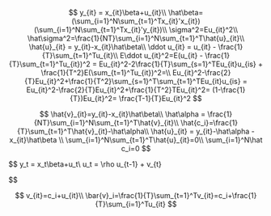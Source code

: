 $$
y_{it} = x_{it}\beta+u_{it}\\
\hat\beta=(\sum_{i=1}^N\sum_{t=1}^Tx_{it}'x_{it})(\sum_{i=1}^N\sum_{t=1}^Tx_{it}'y_{it})\\
\sigma^2=Eu_{it}^2\\
\hat\sigma^2=\frac{1}{NT}\sum_{i=1}^N\sum_{t=1}^T\hat{u}_{it}\\
\hat{u}_{it} = y_{it}-x_{it}\hat\beta\\
\ddot u_{it} = u_{it} - \frac{1}{T}\sum_{t=1}^Tu_{it}\\
E\ddot u_{it}^2=E(u_{it} - \frac{1}{T}\sum_{t=1}^Tu_{it})^2 = Eu_{it}^2-2\frac{1}{T}\sum_{s=1}^TEu_{it}u_{is} + \frac{1}{T^2}E(\sum_{t=1}^Tu_{it})^2=\\
Eu_{it}^2-\frac{2}{T}Eu_{it}^2+\frac{1}{T^2}\sum_{s=1}^T\sum_{t=1}^TEu_{it}u_{is} = 
Eu_{it}^2-\frac{2}{T}Eu_{it}^2+\frac{1}{T^2}TEu_{it}^2= (1-\frac{1}{T})Eu_{it}^2= \frac{T-1}{T}Eu_{it}^2
$$

$$
\hat{v}_{it}=y_{it}-x_{it}\hat\beta\\
\hat\alpha = \frac{1}{NT}\sum_{i=1}^N\sum_{t=1}^T\hat{v}_{it}\\
\hat{c_i}=\frac{1}{T}\sum_{t=1}^T\hat{v}_{it}-\hat\alpha\\
\hat{u}_{it} = y_{it}-\hat\alpha -x_{it}\hat\beta \\
\sum_{i=1}^N\sum_{t=1}^T\hat{u}_{it}=0\\
\sum_{i=1}^N\hat c_i=0
$$

\$\$ y_t = x_t\beta+u_t\\ u_t = \rho u\_{t-1} + v\_{t}

\$\$

$$
v_{it}=c_i+u_{it}\\
\bar{v}_i=\frac{1}{T}\sum_{t=1}^Tv_{it}=c_i+\frac{1}{T}\sum_{i=1}^Tu_{it}
$$
